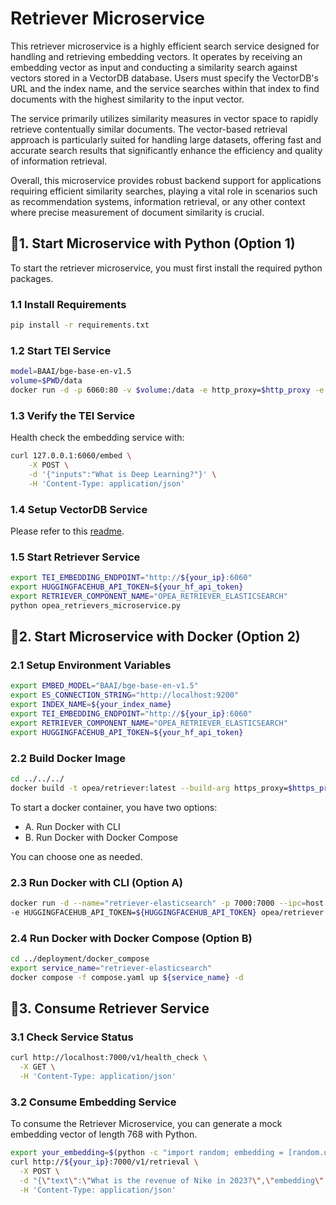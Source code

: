 # Retriever Microservice

This retriever microservice is a highly efficient search service designed for handling and retrieving embedding vectors.
It operates by receiving an embedding vector as input and conducting a similarity search against vectors stored in a
VectorDB database. Users must specify the VectorDB's URL and the index name, and the service searches within that index
to find documents with the highest similarity to the input vector.

The service primarily utilizes similarity measures in vector space to rapidly retrieve contentually similar documents.
The vector-based retrieval approach is particularly suited for handling large datasets, offering fast and accurate
search results that significantly enhance the efficiency and quality of information retrieval.

Overall, this microservice provides robust backend support for applications requiring efficient similarity searches,
playing a vital role in scenarios such as recommendation systems, information retrieval, or any other context where
precise measurement of document similarity is crucial.

## 🚀1. Start Microservice with Python (Option 1)

To start the retriever microservice, you must first install the required python packages.

### 1.1 Install Requirements

```bash
pip install -r requirements.txt
```

### 1.2 Start TEI Service

```bash
model=BAAI/bge-base-en-v1.5
volume=$PWD/data
docker run -d -p 6060:80 -v $volume:/data -e http_proxy=$http_proxy -e https_proxy=$https_proxy --pull always ghcr.io/huggingface/text-embeddings-inference:cpu-1.5 --model-id $model
```

### 1.3 Verify the TEI Service

Health check the embedding service with:

```bash
curl 127.0.0.1:6060/embed \
    -X POST \
    -d '{"inputs":"What is Deep Learning?"}' \
    -H 'Content-Type: application/json'
```

### 1.4 Setup VectorDB Service

Please refer to this [readme](../../third_parties/elasticsearch/src/README.md).

### 1.5 Start Retriever Service

```bash
export TEI_EMBEDDING_ENDPOINT="http://${your_ip}:6060"
export HUGGINGFACEHUB_API_TOKEN=${your_hf_api_token}
export RETRIEVER_COMPONENT_NAME="OPEA_RETRIEVER_ELASTICSEARCH"
python opea_retrievers_microservice.py
```

## 🚀2. Start Microservice with Docker (Option 2)

### 2.1 Setup Environment Variables

```bash
export EMBED_MODEL="BAAI/bge-base-en-v1.5"
export ES_CONNECTION_STRING="http://localhost:9200"
export INDEX_NAME=${your_index_name}
export TEI_EMBEDDING_ENDPOINT="http://${your_ip}:6060"
export RETRIEVER_COMPONENT_NAME="OPEA_RETRIEVER_ELASTICSEARCH"
export HUGGINGFACEHUB_API_TOKEN=${your_hf_api_token}
```

### 2.2 Build Docker Image

```bash
cd ../../../
docker build -t opea/retriever:latest --build-arg https_proxy=$https_proxy --build-arg http_proxy=$http_proxy -f comps/retrievers/src/Dockerfile .
```

To start a docker container, you have two options:

- A. Run Docker with CLI
- B. Run Docker with Docker Compose

You can choose one as needed.

### 2.3 Run Docker with CLI (Option A)

```bash
docker run -d --name="retriever-elasticsearch" -p 7000:7000 --ipc=host -e http_proxy=$http_proxy -e https_proxy=$https_proxy -e ES_CONNECTION_STRING=$ES_CONNECTION_STRING  -e INDEX_NAME=$INDEX_NAME -e TEI_EMBEDDING_ENDPOINT=${TEI_EMBEDDING_ENDPOINT}
-e HUGGINGFACEHUB_API_TOKEN=${HUGGINGFACEHUB_API_TOKEN} opea/retriever:latest
```

### 2.4 Run Docker with Docker Compose (Option B)

```bash
cd ../deployment/docker_compose
export service_name="retriever-elasticsearch"
docker compose -f compose.yaml up ${service_name} -d
```

## 🚀3. Consume Retriever Service

### 3.1 Check Service Status

```bash
curl http://localhost:7000/v1/health_check \
  -X GET \
  -H 'Content-Type: application/json'
```

### 3.2 Consume Embedding Service

To consume the Retriever Microservice, you can generate a mock embedding vector of length 768 with Python.

```bash
export your_embedding=$(python -c "import random; embedding = [random.uniform(-1, 1) for _ in range(768)]; print(embedding)")
curl http://${your_ip}:7000/v1/retrieval \
  -X POST \
  -d "{\"text\":\"What is the revenue of Nike in 2023?\",\"embedding\":${your_embedding}}" \
  -H 'Content-Type: application/json'
```
